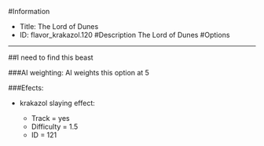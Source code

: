 #Information
 - Title: The Lord of Dunes
 - ID: flavor_krakazol.120
#Description
The Lord of Dunes
#Options

___
##I need to find this beast

###AI weighting:
AI weights this option at 5


###Efects:<ul><li>krakazol slaying effect:</li><ul><li>Track = yes</li><li>Difficulty = 1.5</li><li>ID = 121</li></ul></ul>
